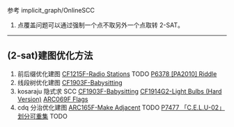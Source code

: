 参考 implicit_graph/OnlineSCC

1. 点覆盖问题可以通过强制一个点不取另外一个点取转 2-SAT。

---

## (2-sat)建图优化方法

1. 前后缀优化建图
   [CF1215F-Radio Stations](https://www.luogu.com.cn/problem/CF1215F) TODO
   [P6378 [PA2010] Riddle](https://www.luogu.com.cn/problem/P6378)
2. 线段树优化建图
   [CF1903F-Babysitting](https://www.luogu.com.cn/problem/CF1903F)
3. kosaraju 隐式求 SCC
   [CF1903F-Babysitting](https://www.luogu.com.cn/problem/CF1903F)
   [CF1914G2-Light Bulbs (Hard Version)](https://www.luogu.com.cn/problem/CF1914G2)
   [ARC069F Flags](https://www.luogu.com.cn/problem/AT_arc069_d)
4. cdq 分治优化建图
   [ARC165F-Make Adjacent](https://atcoder.jp/contests/arc165/tasks/arc165_f) TODO
   [P7477 「C.E.L.U-02」划分可重集](https://www.luogu.com.cn/problem/P7477) TODO
